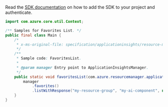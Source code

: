 Read the [SDK documentation](https://github.com/Azure/azure-sdk-for-java/blob/azure-resourcemanager-applicationinsights_1.0.0-beta.4/sdk/applicationinsights/azure-resourcemanager-applicationinsights/README.md) on how to add the SDK to your project and authenticate.

```java
import com.azure.core.util.Context;

/** Samples for Favorites List. */
public final class Main {
    /*
     * x-ms-original-file: specification/applicationinsights/resource-manager/Microsoft.Insights/stable/2015-05-01/examples/FavoritesList.json
     */
    /**
     * Sample code: FavoritesList.
     *
     * @param manager Entry point to ApplicationInsightsManager.
     */
    public static void favoritesList(com.azure.resourcemanager.applicationinsights.ApplicationInsightsManager manager) {
        manager
            .favorites()
            .listWithResponse("my-resource-group", "my-ai-component", null, null, null, null, Context.NONE);
    }
}
```
